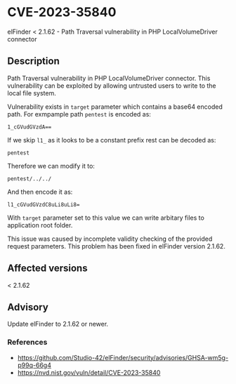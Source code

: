 # CVE-2023-35840
elFinder < 2.1.62 - Path Traversal vulnerability in PHP LocalVolumeDriver connector

## Description

Path Traversal vulnerability in PHP LocalVolumeDriver connector. This vulnerability can be exploited by allowing untrusted users to write to the local file system.

Vulnerability exists in `target` parameter which contains a base64 encoded path. For exmpample path `pentest` is encoded as:
```
1_cGVudGVzdA==
```

If we skip `l1_` as it looks to be a constant prefix rest can be decoded as:
```
pentest
```

Therefore we can modify it to:
```
pentest/../../
```

And then encode it as:
```
l1_cGVudGVzdC8uLi8uLi8=
```
With `target` parameter set to this value we can write arbitary files to application root folder.


This issue was caused by incomplete validity checking of the provided request parameters. This problem has been fixed in elFinder version 2.1.62.

## Affected versions
< 2.1.62

## Advisory
Update elFinder to 2.1.62 or newer.

### References
* https://github.com/Studio-42/elFinder/security/advisories/GHSA-wm5g-p99q-66g4
* https://nvd.nist.gov/vuln/detail/CVE-2023-35840
